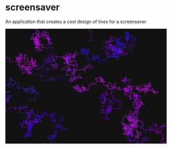 # screensaver
An application that creates a cool design of lines for a screensaver

![Screensaver App](https://github.com/zgreenberg02/screensaver/blob/master/screensaver.PNG)
